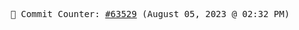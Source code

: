 <p align="center">
    <samp>
        📮 Commit Counter: <a href="https://github.com/Javascript-void0/Javascript-void0/commits/main">#63529</a> (August 05, 2023 @ 02:32 PM)
    </samp>
</p>